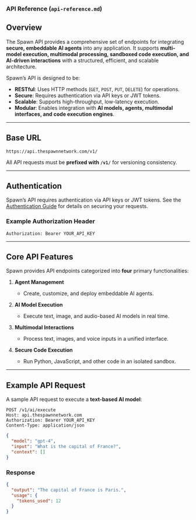 ### **API Reference (`api-reference.md`)**

## **Overview**

The Spawn API provides a comprehensive set of endpoints for integrating **secure, embeddable AI agents** into any application. It supports **multi-model execution, multimodal processing, sandboxed code execution, and AI-driven interactions** with a structured, efficient, and scalable architecture.

Spawn’s API is designed to be:

- **RESTful**: Uses HTTP methods (`GET`, `POST`, `PUT`, `DELETE`) for operations.
- **Secure**: Requires authentication via API keys or JWT tokens.
- **Scalable**: Supports high-throughput, low-latency execution.
- **Modular**: Enables integration with **AI models, agents, multimodal interfaces, and code execution engines**.

---

## **Base URL**

```plaintext
https://api.thespawnnetwork.com/v1/
```

All API requests must be **prefixed with `/v1/`** for versioning consistency.

---

## **Authentication**

Spawn’s API requires authentication via API keys or JWT tokens. See the [Authentication Guide](../api-reference/authentication.md) for details on securing your requests.

### **Example Authorization Header**

```http
Authorization: Bearer YOUR_API_KEY
```

---

## **Core API Features**

Spawn provides API endpoints categorized into **four** primary functionalities:

1. **Agent Management**

   - Create, customize, and deploy embeddable AI agents.

2. **AI Model Execution**

   - Execute text, image, and audio-based AI models in real time.

3. **Multimodal Interactions**

   - Process text, images, and voice inputs in a unified interface.

4. **Secure Code Execution**
   - Run Python, JavaScript, and other code in an isolated sandbox.

---

## **Example API Request**

A sample API request to execute a **text-based AI model**:

```http
POST /v1/ai/execute
Host: api.thespawnnetwork.com
Authorization: Bearer YOUR_API_KEY
Content-Type: application/json
```

```json
{
  "model": "gpt-4",
  "input": "What is the capital of France?",
  "context": []
}
```

### **Response**

```json
{
  "output": "The capital of France is Paris.",
  "usage": {
    "tokens_used": 12
  }
}
```